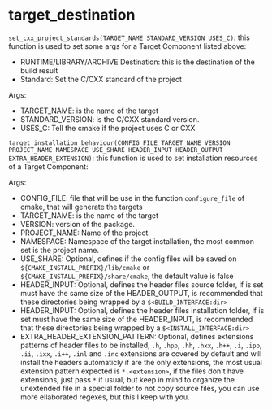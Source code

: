 # target_destination

`set_cxx_project_standards(TARGET_NAME STANDARD_VERSION USES_C)`:
this function is used to set some args for a Target Component listed above:

- RUNTIME/LIBRARY/ARCHIVE Destination: this is the destination of the build result
- Standard: Set the C/CXX standard of the project 

Args:
- TARGET_NAME: is the name of the target
- STANDARD_VERSION: is the C/CXX standard version.
- USES_C: Tell the cmake if the project uses C or CXX

`target_installation_behaviour(CONFIG_FILE TARGET_NAME VERSION PROJECT_NAME NAMESPACE USE_SHARE HEADER_INPUT HEADER_OUTPUT EXTRA_HEADER_EXTENSION)`:
this function is used to set installation resources of a Target Component:

Args:
- CONFIG_FILE: file that will be use in the function `configure_file` of cmake, that will generate the targets
- TARGET_NAME: is the name of the target
- VERSION: version of the package.
- PROJECT_NAME: Name of the project.
- NAMESPACE: Namespace of the target installation, the most common set is the project name.
- USE_SHARE: Optional, defines if the config files will be saved on `${CMAKE_INSTALL_PREFIX}/lib/cmake` or `${CMAKE_INSTALL_PREFIX}/share/cmake`, the default value is false
- HEADER_INPUT: Optional, defines the header files source folder, if is set must have the same size of the HEADER_OUTPUT, is recommended that these directories being wrapped by a `$<BUILD_INTERFACE:dir>`
- HEADER_INPUT: Optional, defines the header files installation folder, if is set must have the same size of the HEADER_INPUT, is recommended that these directories being wrapped by a `$<INSTALL_INTERFACE:dir>`
- EXTRA_HEADER_EXTENSION_PATTERN: Optional, defines extensions patterns of header files to be installed, `.h`, `.hpp`, `.hh`, `.hxx`, `.h++`, `.i`, `.ipp`, `.ii`, `.ixx`, `.i++`, `.inl` and `.inc` extensions are covered by default and will install the headers automaticly if are the only extensions, the most usual extension pattern expected is `*.<extension>`, if the files don't have extensions, just pass `*` if usual, but keep in mind to organize the unextended file in a special folder to not copy source files, you can use more ellaborated regexes, but this I keep with you.
